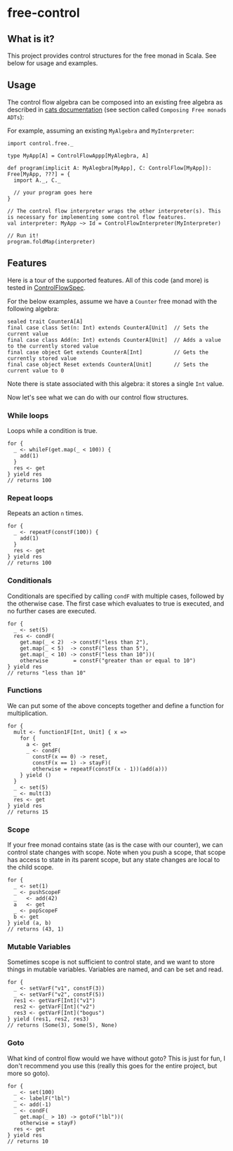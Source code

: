 # free-control

## What is it?

This project provides control structures for the free monad in Scala. See below for usage and examples.

## Usage
The control flow algebra can be composed into an existing free algebra as described in [cats documentation](http://typelevel.org/cats/datatypes/freemonad.html) (see section called `Composing Free monads ADTs`): 

For example, assuming an existing `MyAlgebra` and `MyInterpreter`:
```
import control.free._

type MyApp[A] = ControlFlowAppp[MyAlegbra, A]

def program(implicit A: MyAlegbra[MyApp], C: ControlFlow[MyApp]): Free[MyApp, ???] = {
  import A._, C._
  
  // your program goes here
}

// The control flow interpreter wraps the other interpreter(s). This is necessary for implementing some control flow features.
val interpreter: MyApp ~> Id = ControlFlowInterpreter(MyInterpreter)

// Run it!
program.foldMap(interpreter)
```

## Features
Here is a tour of the supported features. All of this code (and more) is tested in [ControlFlowSpec](https://github.com/rtitle/free-control/blob/master/src/test/scala/control/free/ControlFlowSpec.scala).

For the below examples, assume we have a `Counter` free monad with the following algebra:
```
sealed trait CounterA[A]
final case class Set(n: Int) extends CounterA[Unit]  // Sets the current value
final case class Add(n: Int) extends CounterA[Unit]  // Adds a value to the currently stored value
final case object Get extends CounterA[Int]          // Gets the currently stored value
final case object Reset extends CounterA[Unit]       // Sets the current value to 0
```
Note there is state associated with this algebra: it stores a single `Int` value.

Now let's see what we can do with our control flow structures.

### While loops
Loops while a condition is true.
```
for {
  _ <- whileF(get.map(_ < 100)) {
    add(1)
  }
  res <- get
} yield res
// returns 100
```

### Repeat loops
Repeats an action `n` times.
```
for {
  _ <- repeatF(constF(100)) {
    add(1)
  }
  res <- get
} yield res
// returns 100
```

### Conditionals
Conditionals are specified by calling `condF` with multiple cases, followed by the otherwise case. The first case which evaluates to true is executed, and no further cases are executed.
```
for {
  _ <- set(5)
  res <- condF(
    get.map(_ < 2)  -> constF("less than 2"),
    get.map(_ < 5)  -> constF("less than 5"),
    get.map(_ < 10) -> constF("less than 10"))(
    otherwise        = constF("greater than or equal to 10")
} yield res
// returns "less than 10"
```

### Functions
We can put some of the above concepts together and define a function for multiplication.
```
for {
  mult <- function1F[Int, Unit] { x =>
    for {
      a <- get
      _ <- condF(
        constF(x == 0) -> reset,
        constF(x == 1) -> stayF)(
        otherwise = repeatF(constF(x - 1))(add(a)))
    } yield ()
  }
  _ <- set(5)
  _ <- mult(3)
  res <- get
} yield res
// returns 15
```

### Scope
If your free monad contains state (as is the case with our counter), we can control state changes with scope. Note when you push a scope, that scope has access to state in its parent scope, but any state changes are local to the child scope.
```
for {
  _ <- set(1)
  _ <- pushScopeF
  _   <- add(42)
  a   <- get
  _ <- popScopeF
  b <- get
} yield (a, b)
// returns (43, 1)
```

### Mutable Variables
Sometimes scope is not sufficient to control state, and we want to store things in mutable variables. Variables are named, and can be set and read.
```
for {
  _ <- setVarF("v1", constF(3))
  _ <- setVarF("v2", constF(5))
  res1 <- getVarF[Int]("v1")
  res2 <- getVarF[Int]("v2")
  res3 <- getVarF[Int]("bogus")
} yield (res1, res2, res3)
// returns (Some(3), Some(5), None)
```

### Goto
What kind of control flow would we have without goto? This is just for fun, I don't recommend you use this (really this goes for the entire project, but more so goto).
```
for {
  _ <- set(100)
  _ <- labelF("lbl")
  _ <- add(-1)
  _ <- condF(
    get.map(_ > 10) -> gotoF("lbl"))(
    otherwise = stayF)
  res <- get
} yield res
// returns 10
```
